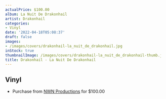 ```yaml
---
actualPrice: $100.00
album: La Nuit De Drakonhail
artist: Drakonhail
categories:
- Vinyl
date: '2022-04-18T05:08:37'
draft: false
images:
- /images/covers/drakonhail-la_nuit_de_drakonhail.jpg
inStock: true
thumbnailImage: /images/covers/drakonhail-la_nuit_de_drakonhail-thumb.jpg
title: Drakonhail - La Nuit De Drakonhail
---
```


## Vinyl
* Purchase from [NWN Productions](http://shop.nwnprod.com/index.php?route=product/product&path=75&product_id=22663&sort=pd.name&order=ASC) for $100.00
